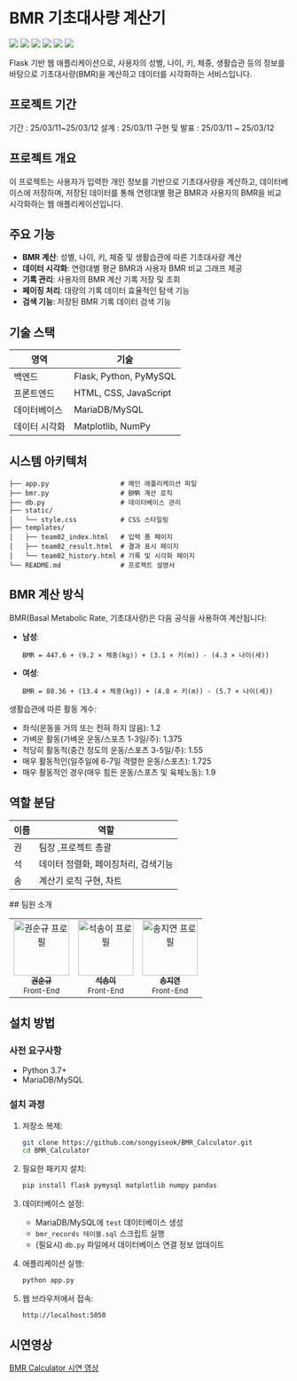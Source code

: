 # BMR 기초대사량 계산기

<p align=\"center\">
  <img src=\"https://img.shields.io/badge/python-3776AB?style=for-the-badge&logo=python&logoColor=white\" />
  <img src=\"https://img.shields.io/badge/flask-000000?style=for-the-badge&logo=flask&logoColor=white\" />
  <img src=\"https://img.shields.io/badge/mysql-4479A1?style=for-the-badge&logo=mysql&logoColor=white\" />
  <img src=\"https://img.shields.io/badge/matplotlib-11557c?style=for-the-badge&logo=matplotlib&logoColor=white\" />
  <img src=\"https://img.shields.io/badge/numpy-013243?style=for-the-badge&logo=numpy&logoColor=white\" />
  <img src=\"https://img.shields.io/badge/jquery-0769AD?style=for-the-badge&logo=jquery&logoColor=white\" />
</p>

Flask 기반 웹 애플리케이션으로, 사용자의 성별, 나이, 키, 체중, 생활습관 등의 정보를 바탕으로 기초대사량(BMR)을 계산하고 데이터를 시각화하는 서비스입니다.

## 프로젝트 기간
기간 : 25/03/11~25/03/12
설계 : 25/03/11
구현 및 발표 : 25/03/11 ~ 25/03/12

## 프로젝트 개요

이 프로젝트는 사용자가 입력한 개인 정보를 기반으로 기초대사량을 계산하고, 데이터베이스에 저장하며, 저장된 데이터를 통해 연령대별 평균 BMR과 사용자의 BMR을 비교 시각화하는 웹 애플리케이션입니다.

## 주요 기능

- **BMR 계산**: 성별, 나이, 키, 체중 및 생활습관에 따른 기초대사량 계산
- **데이터 시각화**: 연령대별 평균 BMR과 사용자 BMR 비교 그래프 제공
- **기록 관리**: 사용자의 BMR 계산 기록 저장 및 조회
- **페이징 처리**: 대량의 기록 데이터 효율적인 탐색 기능
- **검색 기능**: 저장된 BMR 기록 데이터 검색 기능

## 기술 스택

| 영역 | 기술 |
|------|------|
| 백엔드 | Flask, Python, PyMySQL |
| 프론트엔드 | HTML, CSS, JavaScript |
| 데이터베이스 | MariaDB/MySQL |
| 데이터 시각화 | Matplotlib, NumPy |

## 시스템 아키텍처

```
├── app.py                  # 메인 애플리케이션 파일
├── bmr.py                  # BMR 계산 로직
├── db.py                   # 데이터베이스 관리
├── static/
│   └── style.css           # CSS 스타일링
├── templates/
│   ├── team02_index.html   # 입력 폼 페이지
│   ├── team02_result.html  # 결과 표시 페이지
│   └── team02_history.html # 기록 및 시각화 페이지
└── README.md               # 프로젝트 설명서
```

## BMR 계산 방식

BMR(Basal Metabolic Rate, 기초대사량)은 다음 공식을 사용하여 계산됩니다:

- **남성**:
  ```
  BMR = 447.6 + (9.2 × 체중(kg)) + (3.1 × 키(m)) - (4.3 × 나이(세))
  ```

- **여성**:
  ```
  BMR = 88.36 + (13.4 × 체중(kg)) + (4.8 × 키(m)) - (5.7 × 나이(세))
  ```

생활습관에 따른 활동 계수:
- 좌식(운동을 거의 또는 전혀 하지 않음): 1.2
- 가벼운 활동(가벼운 운동/스포츠 1-3일/주): 1.375
- 적당히 활동적(중간 정도의 운동/스포츠 3-5일/주): 1.55
- 매우 활동적인(일주일에 6-7일 격렬한 운동/스포츠): 1.725
- 매우 활동적인 경우(매우 힘든 운동/스포츠 및 육체노동): 1.9

## 역할 분담

| 이름 | 역할 |
|------|------|
| 권 | 팀장 ,프로젝트 총괄 |
| 석 | 데이터 정렬화, 페이징처리, 검색기능 |
| 송 | 계산기 로직 구현, 차트 |

<artifacts>
<artifact id="profile-cards" type="text/markdown">
## 팀원 소개
<table>
  <tr>
    <td align="center">
      <a href="https://github.com/SK-Kwon90">
        <img src="프로필사진URL/SK-Kwon90.jpg" width="100px;" alt="권순규 프로필"/>
        <br />
        <sub><b>권순규</b></sub>
      </a>
      <br />
      <sub>Front-End</sub>
    </td>
    <td align="center">
      <a href="https://github.com/songyiseok">
        <img src="프로필사진URL/songyiseok.jpg" width="100px;" alt="석송이 프로필"/>
        <br />
        <sub><b>석송이</b></sub>
      </a>
      <br />
      <sub>Front-End</sub>
    </td>
    <td align="center">
      <a href="https://github.com/ssuuoo12">
        <img src="프로필사진URL/ssuuoo12.jpg" width="100px;" alt="송지연 프로필"/>
        <br />
        <sub><b>송지연</b></sub>
      </a>
      <br />
      <sub>Front-End</sub>
    </td>
  </tr>
</table>
</artifact>
</artifacts>




## 설치 방법

### 사전 요구사항
- Python 3.7+
- MariaDB/MySQL

### 설치 과정

1. 저장소 복제:
   ```bash
   git clone https://github.com/songyiseok/BMR_Calculator.git
   cd BMR_Calculator
   ```

2. 필요한 패키지 설치:
   ```bash
   pip install flask pymysql matplotlib numpy pandas
   ```

3. 데이터베이스 설정:
   - MariaDB/MySQL에 `test` 데이터베이스 생성
   - `bmr_records 테이블.sql` 스크립트 실행
   - (필요시) `db.py` 파일에서 데이터베이스 연결 정보 업데이트

4. 애플리케이션 실행:
   ```bash
   python app.py
   ```

5. 웹 브라우저에서 접속:
   ```
   http://localhost:5050
   ```

## 시연영상

[BMR Calculator 시연 영상](https://www.youtube.com/watch?v=-jvTe9RzVHA)



